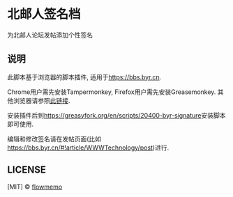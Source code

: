 # 北邮人签名档
为北邮人论坛发帖添加个性签名

## 说明
此脚本基于浏览器的脚本插件, 适用于<https://bbs.byr.cn>.

Chrome用户需先安装Tampermonkey, Firefox用户需先安装Greasemonkey.
其他浏览器请参照[此链接](https://greasyfork.org/zh-CN/help/installing-user-scripts).

安装插件后到<https://greasyfork.org/en/scripts/20400-byr-signature>安装脚本即可使用.

编辑和修改签名请在发帖页面(比如<https://bbs.byr.cn/#!article/WWWTechnology/post>)进行.

## LICENSE
[MIT] © [flowmemo](https://opensource.org/licenses/MIT)
